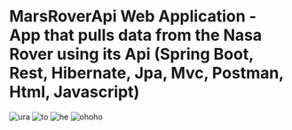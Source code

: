 # MarsRoverApi Web Application - App that pulls data from the Nasa Rover using its Api (Spring Boot, Rest, Hibernate, Jpa, Mvc, Postman, Html, Javascript)
![ura](https://user-images.githubusercontent.com/80634780/174460081-8dbca649-18f9-4807-97f0-0ebd0373ef2b.png)
![to](https://user-images.githubusercontent.com/80634780/174460117-9b8ceb7c-92ff-4765-b310-8f88ffe01c53.png)
![he](https://user-images.githubusercontent.com/80634780/174460162-9a5ec80d-beee-4d9c-8bf4-eca473661177.png)
![ohoho](https://user-images.githubusercontent.com/80634780/174460218-f484035b-d4b7-42a4-81d1-eb404f00038e.png)




